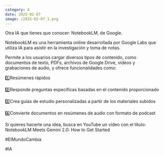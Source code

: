 ```yaml
--- 
category: A 
date: 2025-02-07 
image: /2025-02-07_1.png 
--- 
```


Otra IA que tienes que conocer: NotebookLM, de Google. 

NotebookLM es una herramienta online desarrollada por Google Labs que utiliza IA para asistir en la investigación y toma de notas. 

Permite a los usuarios cargar diversos tipos de contenido, como documentos de texto, PDFs, archivos de Google Drive, videos y grabaciones de audio, y ofrece funcionalidades como:

1️⃣Resúmenes rápidos

2️⃣Responde preguntas específicas basadas en el contenido proporcionado

3️⃣Crea guías de estudio personalizadas a partir de los materiales subidos

4️⃣Convierte documentos en resúmenes de audio con formato de podcast

Si quieres hacerte una idea, busca en YouTube un vídeo con el título: NotebookLM Meets Gemini 2.0: How to Get Started

#ElMundoCambia

#IA